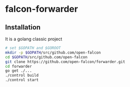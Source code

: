 falcon-forwarder
===

## Installation

It is a golang classic project

```bash
# set $GOPATH and $GOROOT
mkdir -p $GOPATH/src/github.com/open-falcon
cd $GOPATH/src/github.com/open-falcon
git clone https://github.com/open-falcon/forwarder.git
cd forwarder
go get ./...
./control build
./control start
```


